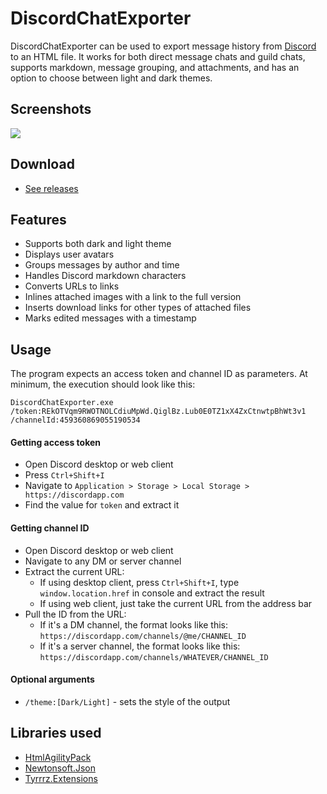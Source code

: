 # DiscordChatExporter

DiscordChatExporter can be used to export message history from [Discord](https://discordapp.com) to an HTML file. It works for both direct message chats and guild chats, supports markdown, message grouping, and attachments, and has an option to choose between light and dark themes.

## Screenshots

![](http://www.tyrrrz.me/Projects/DiscordChatExporter/Images/1.png)

## Download

- [See releases](https://github.com/Tyrrrz/DiscordChatExporter/releases)

## Features

- Supports both dark and light theme
- Displays user avatars
- Groups messages by author and time
- Handles Discord markdown characters
- Converts URLs to links
- Inlines attached images with a link to the full version
- Inserts download links for other types of attached files
- Marks edited messages with a timestamp

## Usage

The program expects an access token and channel ID as parameters. At minimum, the execution should look like this:

`DiscordChatExporter.exe /token:REkOTVqm9RWOTNOLCdiuMpWd.QiglBz.Lub0E0TZ1xX4ZxCtnwtpBhWt3v1 /channelId:459360869055190534`

#### Getting access token

- Open Discord desktop or web client
- Press `Ctrl+Shift+I`
- Navigate to `Application > Storage > Local Storage > https://discordapp.com`
- Find the value for `token` and extract it

#### Getting channel ID

- Open Discord desktop or web client
- Navigate to any DM or server channel
- Extract the current URL:
    - If using desktop client, press `Ctrl+Shift+I`, type `window.location.href` in console and extract the result
    - If using web client, just take the current URL from the address bar
- Pull the ID from the URL:
    - If it's a DM channel, the format looks like this: `https://discordapp.com/channels/@me/CHANNEL_ID`
    - If it's a server channel, the format looks like this:
    `https://discordapp.com/channels/WHATEVER/CHANNEL_ID`

#### Optional arguments

- `/theme:[Dark/Light]` - sets the style of the output

## Libraries used

- [HtmlAgilityPack](https://github.com/zzzprojects/html-agility-pack)
- [Newtonsoft.Json](https://github.com/JamesNK/Newtonsoft.Json)
- [Tyrrrz.Extensions](https://github.com/Tyrrrz/Extensions)
